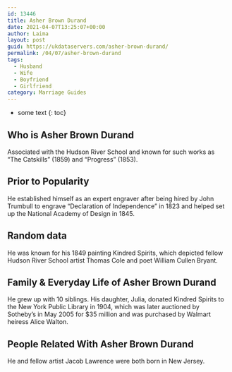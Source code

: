 ```yaml
---
id: 13446
title: Asher Brown Durand
date: 2021-04-07T13:25:07+00:00
author: Laima
layout: post
guid: https://ukdataservers.com/asher-brown-durand/
permalink: /04/07/asher-brown-durand
tags:
  - Husband
  - Wife
  - Boyfriend
  - Girlfriend
category: Marriage Guides
---
```


* some text
{: toc}


## Who is Asher Brown Durand
                  
                  
                  
Associated with the Hudson River School and known for such works as &#8220;The Catskills&#8221; (1859) and &#8220;Progress&#8221; (1853).
                  
              
            
              
            
                
                
                
## Prior to Popularity
                  
                  
                  
He established himself as an expert engraver after being hired by John Trumbull to engrave &#8220;Declaration of Independence&#8221; in 1823 and helped set up the National Academy of Design in 1845.
                  
              
            
              
            
                
                
                
## Random data
                  
                  
                  
He was known for his 1849 painting Kindred Spirits, which depicted fellow Hudson River School artist Thomas Cole and poet William Cullen Bryant.
                  
              
            
              
            
                
                
                
## Family & Everyday Life of Asher Brown Durand
                  
                  
                  
He grew up with 10 siblings. His daughter, Julia, donated Kindred Spirits to the New York Public Library in 1904, which was later auctioned by Sotheby&#8217;s in May 2005 for $35 million and was purchased by Walmart heiress Alice Walton.
                  
              
            
              
            
                
                
                
## People Related With Asher Brown Durand
                  
                  
                  
He and fellow artist Jacob Lawrence were both born in New Jersey.
                  
              
            
              
            
                
              
            
              
              
            
            
              
            
          
          
          